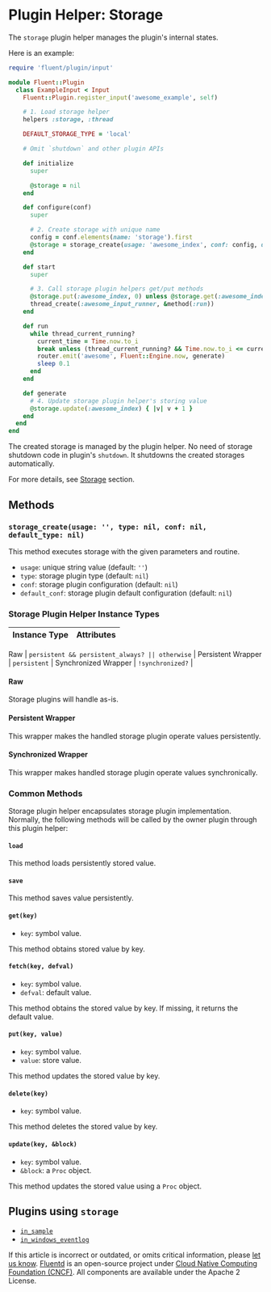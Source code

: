 # Plugin Helper: Storage

The `storage` plugin helper manages the plugin's internal states.

Here is an example:

```ruby
require 'fluent/plugin/input'

module Fluent::Plugin
  class ExampleInput < Input
    Fluent::Plugin.register_input('awesome_example', self)

    # 1. Load storage helper
    helpers :storage, :thread

    DEFAULT_STORAGE_TYPE = 'local'

    # Omit `shutdown` and other plugin APIs

    def initialize
      super

      @storage = nil
    end

    def configure(conf)
      super

      # 2. Create storage with unique name
      config = conf.elements(name: 'storage').first
      @storage = storage_create(usage: 'awesome_index', conf: config, default_type: DEFAULT_STORAGE_TYPE)
    end

    def start
      super

      # 3. Call storage plugin helpers get/put methods
      @storage.put(:awesome_index, 0) unless @storage.get(:awesome_index)
      thread_create(:awesome_input_runner, &method(:run))
    end

    def run
      while thread_current_running?
        current_time = Time.now.to_i
        break unless (thread_current_running? && Time.now.to_i <= current_time)
        router.emit('awesome', Fluent::Engine.now, generate)
        sleep 0.1
      end
    end

    def generate
      # 4. Update storage plugin helper's storing value
      @storage.update(:awesome_index) { |v| v + 1 }
    end
  end
end
```

The created storage is managed by the plugin helper. No need of storage shutdown code in plugin's `shutdown`. It shutdowns the created storages automatically.

For more details, see [Storage](../storage/README.md) section.

## Methods

### `storage_create(usage: '', type: nil, conf: nil, default_type: nil)`

This method executes storage with the given parameters and routine.

* `usage`: unique string value \(default: `''`\)
* `type`: storage plugin type \(default: `nil`\)
* `conf`: storage plugin configuration \(default: `nil`\)
* `default_conf`: storage plugin default configuration \(default: `nil`\)

### Storage Plugin Helper Instance Types

| Instance Type | Attributes |
| :--- | :--- |


Raw \| `persistent && persistent_always? || otherwise` \| Persistent Wrapper \| `persistent` \| Synchronized Wrapper \| `!synchronized?` \|

#### Raw

Storage plugins will handle as-is.

#### Persistent Wrapper

This wrapper makes the handled storage plugin operate values persistently.

#### Synchronized Wrapper

This wrapper makes handled storage plugin operate values synchronically.

### Common Methods

Storage plugin helper encapsulates storage plugin implementation. Normally, the following methods will be called by the owner plugin through this plugin helper:

#### `load`

This method loads persistently stored value.

#### `save`

This method saves value persistently.

#### `get(key)`

* `key`: symbol value.

This method obtains stored value by key.

#### `fetch(key, defval)`

* `key`: symbol value.
* `defval`: default value.

This method obtains the stored value by key. If missing, it returns the default value.

#### `put(key, value)`

* `key`: symbol value.
* `value`: store value.

This method updates the stored value by key.

#### `delete(key)`

* `key`: symbol value.

This method deletes the stored value by key.

#### `update(key, &block)`

* `key`: symbol value.
* `&block`: a `Proc` object.

This method updates the stored value using a `Proc` object.

## Plugins using `storage`

* [`in_sample`](../input/sample.md)
* [`in_windows_eventlog`](../input/windows_eventlog.md)

If this article is incorrect or outdated, or omits critical information, please [let us know](https://github.com/fluent/fluentd-docs-gitbook/issues?state=open). [Fluentd](http://www.fluentd.org/) is an open-source project under [Cloud Native Computing Foundation \(CNCF\)](https://cncf.io/). All components are available under the Apache 2 License.

